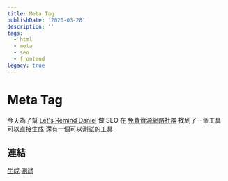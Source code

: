 ```yaml
---
title: Meta Tag
publishDate: '2020-03-28'
description: ''
tags:
  - html
  - meta
  - seo
  - frontend
legacy: true
---
```


# Meta Tag

今天為了幫 [Let's Remind Daniel](https://daniel.simba.nctu.me) 做 SEO
在 [免費資源網路社群](https://free.com.tw/mega-tags/) 找到了一個工具可以直接生成
還有一個可以測試的工具

## 連結

[生成](https://megatags.co/)
[測試](https://www.heymeta.com/)
